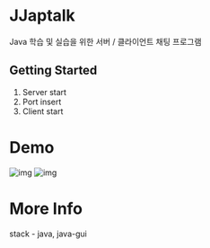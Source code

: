 # JJaptalk

Java 학습 및 실습을 위한 서버 / 클라이언트 채팅 프로그램

## Getting Started

1. Server start
2. Port insert
3. Client start

# Demo
![img](./img1)
![img](./img2)
# More Info
stack - java, java-gui
